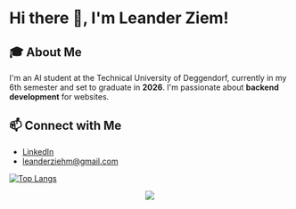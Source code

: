 # Hi there 👋, I'm Leander Ziem!

## 🎓 About Me
I'm an AI student at the Technical University of Deggendorf, currently in my 6th semester and set to graduate in **2026**. I'm passionate about **backend development** for websites.
## 📫 Connect with Me
- [LinkedIn](https://www.linkedin.com/in/leanderziehm333/)
- leanderziehm@gmail.com


[![Top Langs](https://github-readme-stats.vercel.app/api/top-langs/?username=leanderziehm&layout=donut-vertical)](https://github.com/anuraghazra/github-readme-stats)

  
<div align="center">
  <a  href="https://github.com/anuraghazra/github-readme-stats"><img align="center" src="https://github-readme-stats.vercel.app/api/top-langs/?username=leanderziehm&theme=tokyonight" /></a>
</div>
